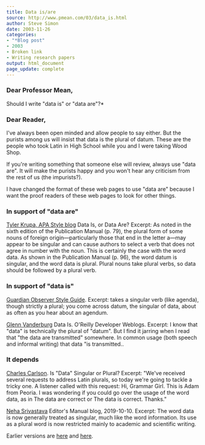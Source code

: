 ```yaml
---
title: Data is/are
source: http://www.pmean.com/03/data_is.html
author: Steve Simon
date: 2003-11-26
categories:
- "*Blog post"
- 2003
- Broken link
- Writing research papers
output: html_document
page_update: complete
---
```


### Dear Professor Mean, 

Should I write "data is" or "data are"?*

### Dear Reader,

I've always been open minded and allow people to say either. But the purists among us will insist that data is the plural of datum. These are the people who took Latin in High School while you and I were taking Wood Shop.

If you're writing something that someone else will review, always use "data are". It will make the purists happy and you won't hear any criticism from the rest of us (the impurists?).

I have changed the format of these web pages to use "data are" because I want the proof readers of these web pages to look for other things.

### In support of "data are"

[Tyler Krupa, APA Style blog][kru1] Data Is, or Data Are? Excerpt: As noted in the sixth edition of the Publication Manual (p. 79), the plural form of some nouns of foreign origin—particularly those that end in the letter a—may appear to be singular and can cause authors to select a verb that does not agree in number with the noun. This is certainly the case with the word data. As shown in the Publication Manual (p. 96), the word datum is singular, and the word data is plural. Plural nouns take plural verbs, so data should be followed by a plural verb.

### In support of "data is"

[Guardian Observer Style Guide][gua1]. Excerpt: takes a singular verb (like agenda), though strictly a plural; you come across datum, the singular of data, about as often as you hear about an agendum.

[Glenn Vanderburg][van1] Data Is. O'Reilly Developer Weblogs. Excerpt: I know that "data" is technically the plural of "datum". But I find it jarring when I read that "the data are transmitted" somewhere. In common usage (both speech and informal writing) that data "is transmitted..

### It depends

[Charles Carlson][car1]. Is "Data" Singular or Plural? Excerpt: "We've received several requests to address Latin plurals, so today we're going to tackle a tricky one. A listener called with this request: Hi, Grammar Girl. This is Adam from Peoria. I was wondering if you could go over the usage of the word data, as in The data are correct or The data is correct. Thanks."

[Neha Srivastava][sri1] Editor's Manual blog, 2019-10-10. Excerpt: The word data is now generally treated as singular, much like the word information. Its use as a plural word is now restricted mainly to academic and scientific writing.

Earlier versions are [here][sim1] and [here][sim2].

[sim1]: http://www.pmean.com/03/data_is.html
[sim2]: http://new.pmean.com/data-is/


[car1]: http://grammar.quickanddirtytips.com/is-data-singular-or-plural.aspx
[gua1]: https://www.theguardian.com/guardian-observer-style-guide-d
[kru1]: https://blog.apastyle.org/apastyle/2012/07/data-is-or-data-are.html
[sri1]: https://editorsmanual.com/articles/data-singular-or-plural/
[van1]: http://www.oreillynet.com/windows/blog/2003/01/data_is.html
